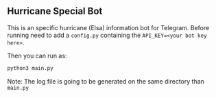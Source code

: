 ## Hurricane Special Bot

This is an specific hurricane (Elsa) information bot for Telegram. 
Before running need to add a `config.py` containing the `API_KEY=<your bot key here>`.

Then you can run as:

```bash
python3 main.py
```

Note: The log file is going to be generated on the same directory than `main.py`